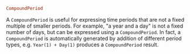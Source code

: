 ```julia
CompoundPeriod
```

A `CompoundPeriod` is useful for expressing time periods that are not a fixed multiple of smaller periods. For example, "a year and a  day" is not a fixed number of days, but can be expressed using a `CompoundPeriod`. In fact, a `CompoundPeriod` is automatically generated by addition of different period types, e.g. `Year(1) + Day(1)` produces a `CompoundPeriod` result.

